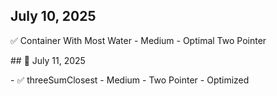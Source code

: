 ## July 10, 2025

✅ Container With Most Water - Medium - Optimal Two Pointer



\## 📆 July 11, 2025  

\- ✅ threeSumClosest - Medium - Two Pointer - Optimized



